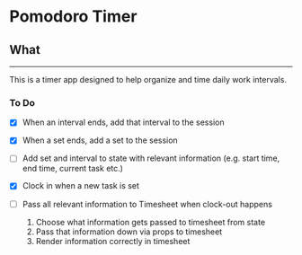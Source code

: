 # Pomodoro Timer

## What
---
This is a timer app designed to help organize and time daily work intervals.  

### To Do
- [X] When an interval ends, add that interval to the session
- [X] When a set ends, add a set to the session
- [ ] Add set and interval to state with relevant information (e.g. start time, end time, current task etc.)
- [X] Clock in when a new task is set
- [ ] Pass all relevant information to Timesheet when clock-out happens  

    1. Choose what information gets passed to timesheet from state
    2. Pass that information down via props to timesheet
    3. Render information correctly in timesheet
